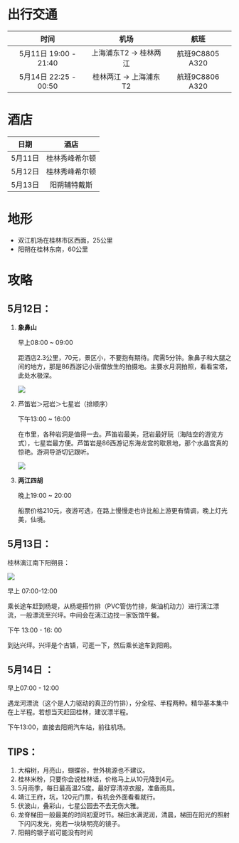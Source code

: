 # 出行交通

|         时间          |          机场          |      航班       |
| :-------------------: | :--------------------: | :-------------: |
| 5月11日 19:00 - 21:40 | 上海浦东T2 -> 桂林两江 | 航班9C8805 A320 |
| 5月14日 22:25 - 00:50 | 桂林两江 -> 上海浦东T2 | 航班9C8806 A320 |

# 酒店

|  日期   |      酒店      |
| :-----: | :------------: |
| 5月11日 | 桂林秀峰希尔顿 |
| 5月12日 | 桂林秀峰希尔顿 |
| 5月13日 |  阳朔辅特戴斯  |

# 地形

* 双江机场在桂林市区西面，25公里
* 阳朔在桂林东南，60公里



# 攻略

## 5月12日：

1. **象鼻山** 

   早上08:00 ~ 09:00

   距酒店2.3公里，70元，景区小，不要抱有期待。爬需5分钟。象鼻子和大腿之间的地方，那是86西游记小唐僧放生的拍摄地。主要水月洞拍照，看看宝塔，此处水极深。

   ![](https://ws4.sinaimg.cn/large/006tKfTcly1fqkkm8qtusj30i40dm481.jpg)

2. 芦笛岩＞冠岩＞七星岩（排顺序）

   下午13:00 ~ 16:00

   在市里，各种岩洞是值得一去。芦笛岩最美，冠岩最好玩（海陆空的游览方式），七星岩最方便。芦笛岩是86西游记东海龙宫的取景地，那个水晶宫真的惊艳。游洞导游切记跟听。

   ![](https://ws1.sinaimg.cn/large/006tKfTcly1fqkkq83m8ej30i10didq3.jpg)

3. **两江四胡**

   晚上19:00 ~ 20:00

   船票价格210元，夜游可选，在路上慢慢走也许比船上游更有情调，晚上灯光美，仙境。

## 5月13日：

桂林漓江南下阳朔县：

![](https://ws3.sinaimg.cn/large/006tKfTcly1fqklgurnmmj30iu0m54bw.jpg)

早上 07:00-12:00

乘长途车赶到杨堤，从杨堤搭竹排（PVC管仿竹排，柴油机动力）进行漓江漂流，一般漂流至兴坪。中间会在漓江边找一家饭馆午餐。

下午 13:00 - 16: 00

到达兴坪。兴坪是个古镇，可逛一下，然后乘长途车到阳朔。



## 5月14日 ：

早上07:00 - 12:00 

遇龙河漂流（这个是人力驱动的真正的竹排），分全程、半程两种。精华基本集中在上半程。若想当天赶回桂林，建议漂半程。

下午13:00，直接去阳朔汽车站，前往机场。



## TIPS：

1. 大榕树，月亮山，蝴蝶谷，世外桃源也不建议。
2. 桂林米粉，只要你会说桂林话，价格马上从10元降到4元。
3. 5月雨季，每日最高温25度。最好穿清凉衣服，准备雨具。
4. 靖江王府，坑，120元门票，有机会外面看看就行。
5. 伏波山，叠彩山，七星公园去不去无伤大雅。
6. 龙脊梯田一般最美的时间初夏时节。梯田水满泥润，清晨，梯田在阳光的照射下闪闪发光，宛若一块块明亮的镜子。
7. 阳朔的银子岩可能没有时间